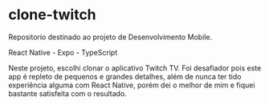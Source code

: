 # clone-twitch
Repositorio destinado ao projeto de Desenvolvimento Mobile.

React Native - Expo - TypeScript

Neste projeto, escolhi clonar o aplicativo Twitch TV. Foi desafiador pois este app é repleto de pequenos e grandes detalhes, além de nunca ter tido experiência alguma com React Native, porém dei o melhor de mim e fiquei bastante satisfeita com o resultado. 

